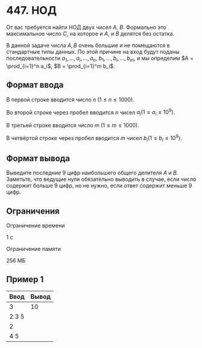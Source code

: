 # 447. НОД

От вас требуется найти НОД двух чисел $A$, $B$. Формально это максимальное число $C$, на которое и $A$, и $B$ делятся без остатка.

В данной задаче числа $A, B$ очень большие и не помещаются в стандартные типы данных. По этой причине на вход будут поданы последовательности $a_1, \ldots, a_i, \ldots, a_n$, $b_1, \ldots, b_i, \ldots, b_m$, и мы определим $A = \prod_{i=1}^n a_i$, $B = \prod_{i=1}^m b_i$.

## Формат ввода

В первой строке вводится число $n$ $(1 \le n \le 1000)$.

Во второй строке через пробел вводится $n$ чисел $a_i (1 \le a_i \le 10^9)$.

В третьей строке вводится число $m$ $(1 \le m \le 1000)$.

В четвёртой строке через пробел вводится $m$ чисел $b_i (1 \le b_i \le 10^9)$.

## Формат вывода

Выведите последние $9$ цифp наибольшего общего делителя $A$ и $B$. Заметьте, что ведущие нули обязательно выводить в случае, если число содержит больше $9$ цифр, но не нужно, если ответ содержит меньше $9$ цифр.

## Ограничения

Ограничение времени

1 с

Ограничение памяти

256 МБ

## Пример 1

| Ввод  | Вывод |
|-------|-------|
| 3     | 10    |
| 2 3 5 |       |
| 2     |       |
| 4 5   |       |
